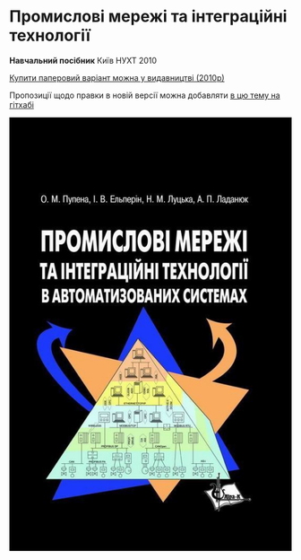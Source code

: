 # Промислові мережі та інтеграційні технології

**Навчальний посібник** Київ НУХТ 2010

[Купити паперовий варіант можна у видавництві (2010р)](https://lira-k.com.ua/books/tehnichni/promyslovi-merezhi-ta-integracijni-tehnologiji-v-avtomatyzovanyh-systemah.html)

Пропозиції щодо правки в новій версії можна добавляти [в цю тему на гітхабі](https://github.com/pupenasan/fieldbusbook/issues/1) 

![](media/titul.jpg)
